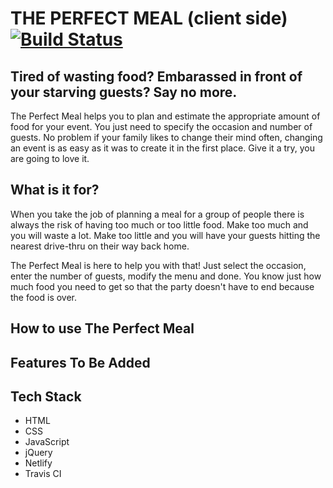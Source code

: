 # THE PERFECT MEAL (client side) [![Build Status](https://travis-ci.org/steffencrespo/the-perfect-meal.svg?branch=master)](https://travis-ci.org/steffencrespo/the-perfect-meal)
## Tired of wasting food? Embarassed in front of your starving guests? Say no more.
The Perfect Meal helps you to plan and estimate the appropriate amount of food for your event. You just need to specify the occasion and number of guests. No problem if your family likes to change their mind often, changing an event is as easy as it was to create it in the first place. Give it a try, you are going to love it.

What is it for?
---------------
When you take the job of planning a meal for a group of people there is always the risk of having too much or too little food. Make too much and you will waste a lot. Make too little and you will have your guests hitting the nearest drive-thru on their way back home. 

The Perfect Meal is here to help you with that! Just select the occasion, enter the number of guests, modify the menu and done. You know just how much food you need to get so that the party doesn't have to end because the food is over.

How to use The Perfect Meal
---------------------------
<Work in progress>


Features To Be Added
--------------------

Tech Stack
----------
* HTML
* CSS
* JavaScript
* jQuery
* Netlify
* Travis CI
